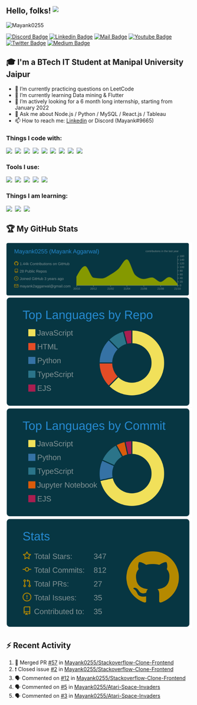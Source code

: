 ## Hello, folks! <img src="https://github.com/Mayank0255/Mayank0255/blob/main/wave.gif" align="top" width="30px">
<img src="https://komarev.com/ghpvc/?username=Mayank0255&label=Profile Views&color=blue&style=flat" alt="Mayank0255" />


<!---[![GitHub Badge](https://img.shields.io/badge/-Mayank0255-0d0d0d?style=flat&labelColor=0d0d0d&logo=github&logoColor=white)](https://github.com/Mayank0255)-->
[![Discord Badge](https://img.shields.io/badge/mayank0255-7289DA?style=flat&labelColor=7289DA&logo=discord&logoColor=white)](https://discords.com/bio/p/mayank0255)
[![Linkedin Badge](https://img.shields.io/badge/-Mayank%20Aggarwal-0e76a8?style=flat&labelColor=0e76a8&logo=linkedin&logoColor=white)](https://www.linkedin.com/in/mayank-aggarwal-14301b168/)
[![Mail Badge](https://img.shields.io/badge/-mayank2aggarwal-c0392b?style=flat&labelColor=c0392b&logo=gmail&logoColor=white)](mailto:mayank2aggarwal@gmail.com)
[![Youtube Badge](https://img.shields.io/badge/-Mayank-e74c3c?style=flat&labelColor=e74c3c&logo=youtube&logoColor=white)](https://www.youtube.com/channel/UCKIoMO8RvlAh7bIUfT2Nmsg)
[![Twitter Badge](https://img.shields.io/badge/-@Mayank0255-1ca0f1?style=flat&labelColor=1ca0f1&logo=twitter&logoColor=white)](https://twitter.com/Mayank0255)
[![Medium Badge](https://img.shields.io/badge/@mynkggrwl-12100E?style=flat&labelColor=12100E&logo=medium&logoColor=white)](https://medium.com/@mynkggrwl)


## 🎓 I'm a BTech IT Student at Manipal University Jaipur
- 🔭 I’m currently practicing questions on LeetCode
- 🌱 I’m currently learning Data mining & Flutter
- 👯 I’m actively looking for a 6 month long internship, starting from January 2022
- 💬 Ask me about Node.js / Python / MySQL / React.js / Tableau
- 📫 How to reach me: [Linkedin](https://www.linkedin.com/in/mayank-aggarwal-14301b168/) or Discord (Mayank#9665)


### Things I code with: 
<span><img src="https://cdn.jsdelivr.net/gh/devicons/devicon@latest/icons/javascript/javascript-original.svg" width="30px"></span>&nbsp;
<span><img src="https://cdn.jsdelivr.net/gh/devicons/devicon@latest/icons/nodejs/nodejs-original.svg" width="30px"></span>&nbsp;
<span><img src="https://cdn.jsdelivr.net/gh/devicons/devicon@latest/icons/python/python-original.svg" width="30px"></span>&nbsp;
<span><img src="https://cdn.jsdelivr.net/gh/devicons/devicon@latest/icons/react/react-original.svg" width="30px"></span>&nbsp;
<span><img src="https://cdn.jsdelivr.net/gh/devicons/devicon@latest/icons/redux/redux-original.svg" width="30px"></span>&nbsp;
<span><img src="https://cdn.jsdelivr.net/gh/devicons/devicon@latest/icons/mysql/mysql-original.svg" width="30px"></span>&nbsp;
<span><img src="https://cdn.jsdelivr.net/gh/devicons/devicon@latest/icons/mongodb/mongodb-original.svg" width="30px"></span>&nbsp;
<span><img src="https://cdn.jsdelivr.net/gh/devicons/devicon@latest/icons/html5/html5-plain.svg" width="30px"></span>&nbsp;
<span><img src="https://cdn.jsdelivr.net/gh/devicons/devicon@latest/icons/css3/css3-plain.svg" width="30px"></span>&nbsp;

### Tools I use:
<span><img src="https://cdn.jsdelivr.net/gh/devicons/devicon@latest/icons/git/git-plain.svg" width="30px"></span>&nbsp;
<span><img src="https://cdn.worldvectorlogo.com/logos/tableau-software.svg" width="30px"></span>&nbsp;
<span><img src="https://avatars.githubusercontent.com/u/10251060?s=200&v=4" width="30px"></span>&nbsp;
<span><img src="https://upload.wikimedia.org/wikipedia/commons/c/c0/WebStorm_Icon.svg" width="30px"></span>&nbsp;
<span><img src="https://upload.wikimedia.org/wikipedia/commons/1/1d/PyCharm_Icon.svg" width="30px"></span>&nbsp;

### Things I am learning:
<span><img src="https://cdn.jsdelivr.net/gh/devicons/devicon@latest/icons/flutter/flutter-original.svg" width="30px"></span>&nbsp;
<span><img src="https://cdn.jsdelivr.net/gh/devicons/devicon@latest/icons/typescript/typescript-plain.svg" width="30px"></span>&nbsp;
<span><img src="https://cdn.jsdelivr.net/gh/devicons/devicon@latest/icons/nestjs/nestjs-plain.svg" width="30px"></span>&nbsp;

## 🏆 My GitHub Stats


[![](https://raw.githubusercontent.com/Mayank0255/Mayank0255/main/profile-summary-card-output/solarized_dark/0-profile-details.svg)](https://github.com/vn7n24fzkq/github-profile-summary-cards)
[![](https://raw.githubusercontent.com/Mayank0255/Mayank0255/main/profile-summary-card-output/solarized_dark/1-repos-per-language.svg)](https://github.com/vn7n24fzkq/github-profile-summary-cards) [![](https://raw.githubusercontent.com/Mayank0255/Mayank0255/main/profile-summary-card-output/solarized_dark/2-most-commit-language.svg)](https://github.com/vn7n24fzkq/github-profile-summary-cards)
[![](https://raw.githubusercontent.com/Mayank0255/Mayank0255/main/profile-summary-card-output/solarized_dark/3-stats.svg)](https://github.com/vn7n24fzkq/github-profile-summary-cards)

## :zap: Recent Activity

<!--START_SECTION:activity-->
1. 🎉 Merged PR [#57](https://github.com/Mayank0255/Stackoverflow-Clone-Frontend/pull/57) in [Mayank0255/Stackoverflow-Clone-Frontend](https://github.com/Mayank0255/Stackoverflow-Clone-Frontend)
2. ❗️ Closed issue [#2](https://github.com/Mayank0255/Stackoverflow-Clone-Frontend/issues/2) in [Mayank0255/Stackoverflow-Clone-Frontend](https://github.com/Mayank0255/Stackoverflow-Clone-Frontend)
3. 🗣 Commented on [#12](https://github.com/Mayank0255/Stackoverflow-Clone-Frontend/issues/12) in [Mayank0255/Stackoverflow-Clone-Frontend](https://github.com/Mayank0255/Stackoverflow-Clone-Frontend)
4. 🗣 Commented on [#5](https://github.com/Mayank0255/Atari-Space-Invaders/issues/5) in [Mayank0255/Atari-Space-Invaders](https://github.com/Mayank0255/Atari-Space-Invaders)
5. 🗣 Commented on [#3](https://github.com/Mayank0255/Atari-Space-Invaders/issues/3) in [Mayank0255/Atari-Space-Invaders](https://github.com/Mayank0255/Atari-Space-Invaders)
<!--END_SECTION:activity-->
